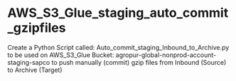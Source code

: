 # AWS_S3_Glue_staging_auto_commit_gzipfiles
 Create a Python Script called: Auto_commit_staging_Inbound_to_Archive.py to be used on AWS_S3_Glue Bucket: agropur-global-nonprod-account-staging-sapco to push manually (commit) gzip files from Inbound (Source) to Archive (Target)
